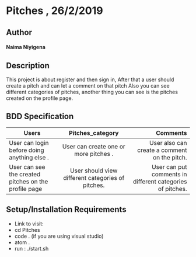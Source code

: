 # Pitches , 26/2/2019
## Author
#### **Naima Niyigena**
## Description

This project is about register and then sign in, After that a user should create a pitch and can let a comment on that pitch
Also you can see different categories of pitches, another thing you can see is the pitches created on the profile page.

## BDD Specification

| Users     | Pitches_category      | Comments |
| ------------- |:-------------:| -----:|
| User can login before doing anything else .| User can create one or more pitches .| User also can create a comment on the pitch.|
| User can see the created pitches on the profile page | User should view different categories of pitches. | User can put comments in different categories of pitches.|

## Setup/Installation Requirements
* Link to visit: 
* cd Pitches
* code . (if you are using visual studio)
* atom .
* run : ./start.sh

